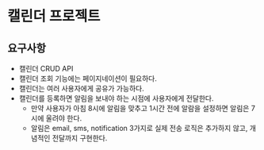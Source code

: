 # 캘린더 프로젝트

## 요구사항

- 캘린더 CRUD API
- 캘린더 조회 기능에는 페이지네이션이 필요하다.
- 캘린더는 여러 사용자에게 공유가 가능하다.
- 캘린더를 등록하면 알림을 보내야 하는 시점에 사용자에게 전달한다.
  - 만약 사용자가 아침 8시에 알림을 맞추고 1시간 전에 알람을 설정하면 알림은 7시에 울려야 한다.
  - 알림은 email, sms, notification 3가지로 실제 전송 로직은 추가하지 않고, 개념적인 전달까지 구현한다.
